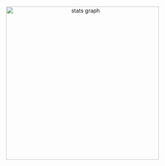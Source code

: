 

###

<div align="center">
  <img src="https://s0.smartresize.com/wallpaper/770/843/HD-wallpaper-anime-berserk-guts-berserk-griffith-berserk.jpg" height="400" alt="stats graph"  />
 
</div>

###